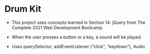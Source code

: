 # Drum Kit #

* This project uses concepts learned in Section 14: jQuery from The Complete 2021 Web Development Bootcamp.

* When the user presses a button or a key, a sound will be played.

* Uses querySelector, addEventListener ("click", "keydown"), Audio 
